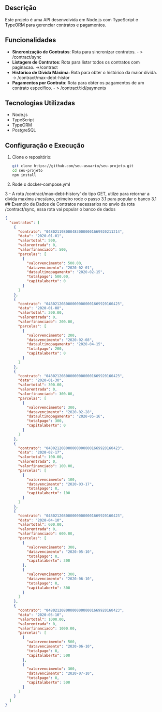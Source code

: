 ## Descrição

Este projeto é uma API desenvolvida em Node.js com TypeScript e TypeORM para gerenciar contratos e pagamentos.

## Funcionalidades

- **Sincronização de Contratos**: Rota para sincronizar contratos. - > /contract/sync
- **Listagem de Contratos**: Rota para listar todos os contratos com paginacao. ->/contract
- **Histórico de Dívida Máxima**: Rota para obter o histórico da maior dívida. -> /contract/max-debt-histor
- **Pagamentos por Contrato**: Rota para obter os pagamentos de um contrato específico. - > /contract/:id/payments



## Tecnologias Utilizadas

- Node.js
- TypeScript
- TypeORM
- PostgreSQL

## Configuração e Execução

1. Clone o repositório:

   ```bash
   git clone https://github.com/seu-usuario/seu-projeto.git
   cd seu-projeto
   npm install


2. Rode o docker-compose.yml

3 - A rota /contract/max-debt-history' do tipo GET, utilze para retornar a divida maxima /mes/ano, primeiro rode o passo 3.1 para popular o banco
3.1 ## Exemplo de Dados de Contratos necessarios no envio da rota  /contract/sync, essa rota vai popular o banco de dados

```json
{
  "contratos": [
    {
      "contrato": "0480211980004830000001669920211214",
      "data": "2020-01-01",
      "valortotal": 500,
      "valorentrada": 0,
      "valorfinanciado": 500,
      "parcelas": [
        {
          "valorvencimento": 500.00,
          "datavencimento": "2020-02-01",
          "dataultimopagamento": "2020-02-15",
          "totalpago": 500.00,
          "capitalaberto": 0
        }
      ]
    },
    {
      "contrato": "0480212080000000000001669920160423",
      "data": "2020-01-08",
      "valortotal": 200.00,
      "valorentrada": 0,
      "valorfinanciado": 200.00,
      "parcelas": [
        {
          "valorvencimento": 200,
          "datavencimento": "2020-02-08",
          "dataultimopagamento": "2020-04-15",
          "totalpago": 200,
          "capitalaberto": 0
        }
      ]
    },
    {
      "contrato": "0480212080000000000001669920160423",
      "data": "2020-01-30",
      "valortotal": 300.00,
      "valorentrada": 0,
      "valorfinanciado": 300.00,
      "parcelas": [
        {
          "valorvencimento": 300,
          "datavencimento": "2020-02-28",
          "dataultimopagamento": "2020-05-16",
          "totalpago": 300,
          "capitalaberto": 0
        }
      ]
    },
    {
      "contrato": "0480212080000000000001669920160423",
      "data": "2020-02-17",
      "valortotal": 100.00,
      "valorentrada": 0,
      "valorfinanciado": 100.00,
      "parcelas": [
        {
          "valorvencimento": 100,
          "datavencimento": "2020-03-17",
          "totalpago": 0,
          "capitalaberto": 100
        }
      ]
    },
    {
      "contrato": "0480212080000000000001669920160423",
      "data": "2020-04-10",
      "valortotal": 600.00,
      "valorentrada": 0,
      "valorfinanciado": 600.00,
      "parcelas": [
        {
          "valorvencimento": 300,
          "datavencimento": "2020-05-10",
          "totalpago": 0,
          "capitalaberto": 300
        },
        {
          "valorvencimento": 300,
          "datavencimento": "2020-06-10",
          "totalpago": 0,
          "capitalaberto": 300
        }
      ]
    },
    {
      "contrato": "0480212080000000000001669920160423",
      "data": "2020-05-10",
      "valortotal": 1000.00,
      "valorentrada": 0,
      "valorfinanciado": 1000.00,
      "parcelas": [
        {
          "valorvencimento": 500,
          "datavencimento": "2020-06-10",
          "totalpago": 0,
          "capitalaberto": 500
        },
        {
          "valorvencimento": 300,
          "datavencimento": "2020-07-10",
          "totalpago": 0,
          "capitalaberto": 500
        }
      ]
    }
  ]
}
